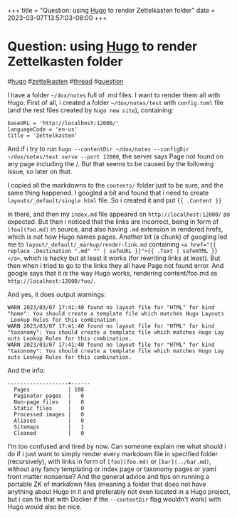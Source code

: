 +++
title = "Question: using [Hugo](hugo.md) to render Zettelkasten folder"
date = 2023-03-07T13:57:03-08:00
+++
# Question: using [Hugo](hugo.md) to render Zettelkasten folder

#[hugo](hugo.md) #[zettelkasten](zettelkasten.md) #[thread](thread.md) #[question](question.md)

I have a folder `~/dox/notes` full of .md files. I want to render them all with Hugo.
First of all, i created a folder `~/dox/notes/test` with `config.toml` file (and the rest files created by `hugo new site`), containing:
```
baseURL = 'http://localhost:12000/'
languageCode = 'en-us'
title = 'Zettelkasten'
```
And if i try to run
`hugo --contentDir ~/dox/notes --configDir ~/dox/notes/test serve --port 12000`, the server says Page not found on any page including the /.
But that seems to be caused by the following issue, so later on that.

I copied all the markdowns to the `contents/` folder just to be sure, and the same thing happened.
I googled a bit and found that i need to create `layouts/_default/single.html` file. So i created it and put `{{ .Content }}` 

in there, and then my `index.md` file appeared on `http://localhost:12000/` as expected. But then i noticed that the links are incorrect, being in form of `[foo](foo.md)` in source, and also having `.md` extension in rendered hrefs, which is not how Hugo names pages. Another bit (a chunk) of googling led me to `layout/_default/_markup/render-link.md` containing `<a href="{{ replace .Destination ".md" "" | safeURL }}">{{ .Text | safeHTML }}</a>`, which is hacky but at least it works (for rewriting links at least).
But then when i tried to go to the links they all have Page not found error. And google says that it *is* the way Hugo works, rendering content/foo.md as `http://localhost:12000/foo/`.

And yes, it does output warnings:
```
WARN 2023/03/07 17:41:40 found no layout file for "HTML" for kind "home": You should create a template file which matches Hugo Layouts
 Lookup Rules for this combination.
WARN 2023/03/07 17:41:40 found no layout file for "HTML" for kind "taxonomy": You should create a template file which matches Hugo Lay
outs Lookup Rules for this combination.
WARN 2023/03/07 17:41:40 found no layout file for "HTML" for kind "taxonomy": You should create a template file which matches Hugo Lay
outs Lookup Rules for this combination.
```

And the info:
```                   | EN
-------------------+------
  Pages            | 188
  Paginator pages  |   0
  Non-page files   |   0
  Static files     |   0
  Processed images |   0
  Aliases          |   0
  Sitemaps         |   1
  Cleaned          |   0
```

I'm too confused and tired by now. Can someone explain me what should i do if i just want to simply render every markdown file in specified folder (recursively), with links in form of `[foo](foo.md)` or `[bar](../bar.md)`, without any fancy templating or index page or taxonomy pages or yaml front matter nonsense?
And the general advice and tips on running a portable ZK of markdown files (meaning a folder that does not have anything about Hugo in it and preferably not even located in a Hugo project, but i can fix that with Docker if the `--contentDir` flag wouldn't work) with Hugo would also be nice.